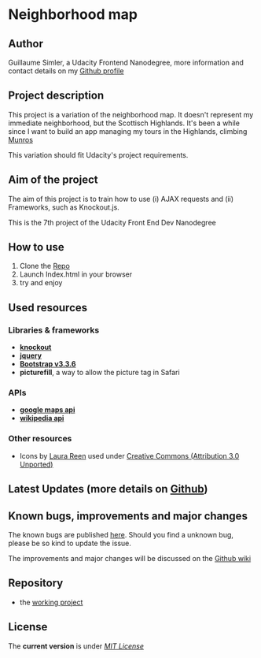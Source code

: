 # Neighborhood map

Author
----

Guillaume Simler, a Udacity Frontend Nanodegree, more information and contact details on my [Github profile](https://github.com/guillaumesimler)

Project description
----
This project is a variation of the neighborhood map. It doesn't represent my immediate neighborhood, but the Scottisch Highlands. It's been a while since I want to build an app managing my tours in the Highlands, climbing [Munros](https://en.wikipedia.org/wiki/Munro)

This variation should fit Udacity's project requirements.

Aim of the project
----

The aim of this project is to train how to use (i) AJAX requests and (ii) Frameworks, such as Knockout.js.

This is the 7th project of the Udacity Front End Dev Nanodegree

How to use
----

1. Clone the [Repo](https://github.com/guillaumesimler/nanofep7-1)
2. Launch Index.html in your browser
3. try and enjoy 

Used resources
----

### Libraries & frameworks

* [**knockout**](http://knockoutjs.com/)
* [**jquery**](https://jquery.com/)
* [**Bootstrap v3.3.6**](http://getbootstrap.com/)
* **picturefill**, a way to allow the picture tag in Safari

### APIs

* [**google maps api**](https://developers.google.com/maps/?hl=en)
* [**wikipedia api**](https://www.mediawiki.org/wiki/API:Main_page)

### Other resources

* Icons by [Laura Reen](https://www.iconfinder.com/DemSt) used under [Creative Commons (Attribution 3.0 Unported)](http://creativecommons.org/licenses/by/3.0/) 

Latest Updates (more details on [Github](https://github.com/guillaumesimler/nanofep7-1/commits/master))
----


Known bugs, improvements and major changes
----
The known bugs are published [here](https://github.com/guillaumesimler/nanofep7-1/issues). Should you find a unknown bug, please be so kind to update the issue. 

The improvements and major changes will be discussed on the [Github wiki](#)


Repository 
----

* the [working project](https://github.com/guillaumesimler/nanofep7-1)

License
----

The **current version** is under [_MIT License_](https://github.com/guillaumesimler/nanofep7-1/blob/master/LICENSE.txt) 